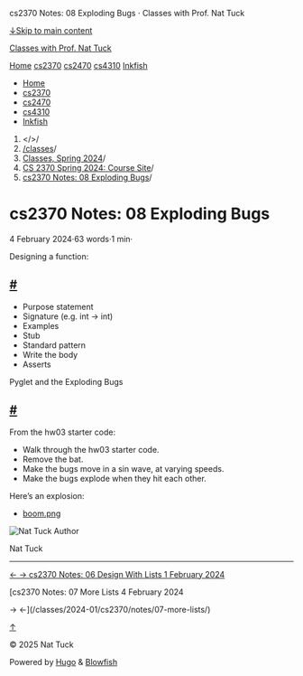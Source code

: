 




cs2370 Notes: 08 Exploding Bugs · Classes with Prof. Nat Tuck






















[↓Skip to main content](#main-content)

[Classes with Prof. Nat Tuck](/)

[Home](/)
[cs2370](/classes/2025-01/cs2370/)
[cs2470](/classes/2025-01/cs2470/)
[cs4310](/classes/2025-01/cs4310/)
[Inkfish](https://inkfish.homework.quest/)









* [Home](/)
* [cs2370](/classes/2025-01/cs2370/)
* [cs2470](/classes/2025-01/cs2470/)
* [cs4310](/classes/2025-01/cs4310/)
* [Inkfish](https://inkfish.homework.quest/)





1. </>/
2. [/classes](/classes/)/
3. [Classes, Spring 2024](/classes/2024-01/)/
4. [CS 2370 Spring 2024: Course Site](/classes/2024-01/cs2370/)/
5. [cs2370 Notes: 08 Exploding Bugs](/classes/2024-01/cs2370/notes/08-exploding-bugs/)/

cs2370 Notes: 08 Exploding Bugs
===============================

4 February 2024·63 words·1 min·





Designing a function:

[#](#designing-a-function)
-------------------------------------------------

* Purpose statement
* Signature (e.g. int -> int)
* Examples
* Stub
* Standard pattern
* Write the body
* Asserts

Pyglet and the Exploding Bugs

[#](#pyglet-and-the-exploding-bugs)
------------------------------------------------------------------

From the hw03 starter code:

* Walk through the hw03 starter code.
* Remove the bat.
* Make the bugs move in a sin wave, at varying speeds.
* Make the bugs explode when they hit each other.

Here’s an explosion:

* [boom.png](../images/boom.png)

![Nat Tuck](/img/author_hu_995db18b97553af7.jpg)
Author

Nat Tuck











---


[←
→
cs2370 Notes: 06 Design With Lists
1 February 2024](/classes/2024-01/cs2370/notes/06-design-with-lists/)

[cs2370 Notes: 07 More Lists
4 February 2024


→
←](/classes/2024-01/cs2370/notes/07-more-lists/)





[↑](#the-top "Scroll to top")

©
2025
Nat Tuck

Powered by [Hugo](https://gohugo.io/) & [Blowfish](https://blowfish.page/)













